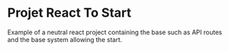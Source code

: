 # Projet React To Start

Example of a neutral react project containing the base such as API routes and the base system allowing the start.